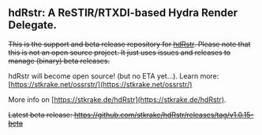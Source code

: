 ## hdRstr: A ReSTIR/RTXDI-based Hydra Render Delegate.

~~This is the support and beta release repository for [hdRstr](https://stkrake.de/hdRstr). Please note that this is not an open source project. It just uses issues and releases to manage (binary) beta releases.~~

hdRstr will become open source! (but no ETA yet...). Learn more: [https://stkrake.net/ossrstr/](https://stkrake.net/ossrstr/)

More info on [https://stkrake.de/hdRstr](https://stkrake.de/hdRstr).

~~Latest beta release: https://github.com/stkrake/hdRstr/releases/tag/v1.0.15-beta~~

